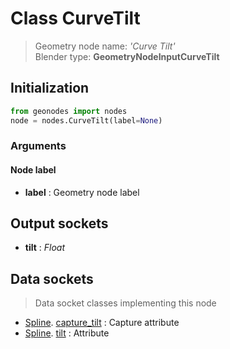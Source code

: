 
# Class CurveTilt

> Geometry node name: _'Curve Tilt'_<br>Blender type:  **GeometryNodeInputCurveTilt**

## Initialization


```python
from geonodes import nodes
node = nodes.CurveTilt(label=None)
```


### Arguments


#### Node label



- **label** : Geometry node label



## Output sockets



- **tilt** : _Float_



## Data sockets

> Data socket classes implementing this node


- [Spline](aaa). [capture_tilt](bbb) : Capture attribute
- [Spline](aaa). [tilt](bbb) : Attribute


